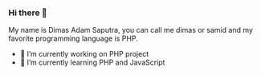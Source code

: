 ### Hi there 👋


My name is Dimas Adam Saputra, you can call me dimas or samid and my favorite programming language is PHP.


- 🔭 I’m currently working on PHP project
- 🌱 I’m currently learning PHP and JavaScript

